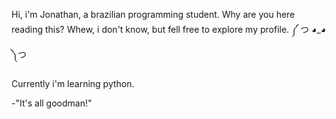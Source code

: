 Hi, i'm Jonathan, a brazilian programming student. 
Why are you here reading this? Whew, i don't know, but fell free to explore my profile. ༼ つ ◕_◕ ༽つ                     

Currently i'm learning python.
































-"It's all goodman!"

